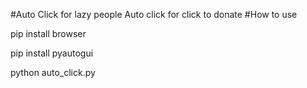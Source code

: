 #Auto Click for lazy people
Auto click for click to donate
#How to use

pip install browser

pip install pyautogui

python auto_click.py

